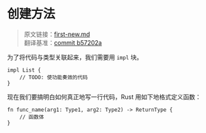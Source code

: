 # 创建方法

> 原文链接：[first-new.md](https://github.com/rust-unofficial/too-many-lists/blob/master/src/first-new.md)
> <br>
> 翻译基准：[commit b57202a](https://github.com/rust-unofficial/too-many-lists/blob/b57202a5e01b50e4217b85af3d89f49f612dcbae/src/first-new.md)

为了将代码与类型关联起来，我们需要用 `impl` 块。

```rust, ignore
impl List {
    // TODO: 使功能奏效的代码
}
```

现在我们要搞明白如何真正地写一行代码，Rust 用如下地格式定义函数：

```rust, ignore
fn func_name(arg1: Type1, arg2: Type2) -> ReturnType {
    // 函数体
}
```
